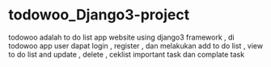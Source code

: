 # todowoo_Django3-project

todowoo adalah to do list app website using django3 framework  , di todowoo app user dapat login , register , dan melakukan add to do list , view to do list and update , delete , ceklist important task dan complate task
